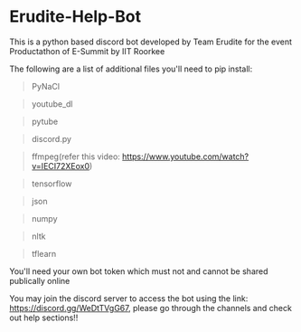 # Erudite-Help-Bot

This is a python based discord bot developed by Team Erudite for the event Productathon of E-Summit by IIT Roorkee

The following are a list of additional files you'll need to pip install:
> PyNaCl

> youtube_dl

> pytube

> discord.py

> ffmpeg(refer this video: https://www.youtube.com/watch?v=IECI72XEox0)

> tensorflow

> json

> numpy

> nltk

> tflearn


You'll need your own bot token which must not and cannot be shared publically online

You may join the discord server to access the bot using the link: https://discord.gg/WeDtTVgG67,
please go through the channels and check out help sections!!
